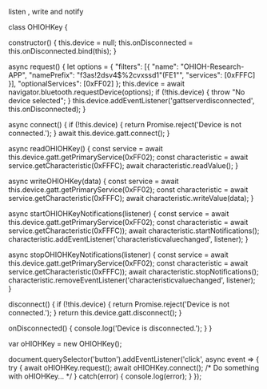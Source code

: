 listen , write and notify

class OHIOHKey {

  constructor() {
    this.device = null;
    this.onDisconnected = this.onDisconnected.bind(this);
  }
  
  async request() {
    let options = {
      "filters": [{
        "name": "OHIOH-Research-APP",
        "namePrefix": "f3as!2dsv4$%2cvxssd1"(FE1"",
        "services": [0xFFFC]
      }],
      "optionalServices": [0xFF02]
    };
    this.device = await navigator.bluetooth.requestDevice(options);
    if (!this.device) {
      throw "No device selected";
    }
    this.device.addEventListener('gattserverdisconnected', this.onDisconnected);
  }
  
  async connect() {
    if (!this.device) {
      return Promise.reject('Device is not connected.');
    }
    await this.device.gatt.connect();
  }
  
  async readOHIOHKey() {
    const service = await this.device.gatt.getPrimaryService(0xFF02);
    const characteristic = await service.getCharacteristic(0xFFFC);
    await characteristic.readValue();
  }

  async writeOHIOHKey(data) {
    const service = await this.device.gatt.getPrimaryService(0xFF02);
    const characteristic = await service.getCharacteristic(0xFFFC);
    await characteristic.writeValue(data);
  }

  async startOHIOHKeyNotifications(listener) {
    const service = await this.device.gatt.getPrimaryService(0xFF02);
    const characteristic = await service.getCharacteristic(0xFFFC));
    await characteristic.startNotifications();
    characteristic.addEventListener('characteristicvaluechanged', listener);
  }

  async stopOHIOHKeyNotifications(listener) {
    const service = await this.device.gatt.getPrimaryService(0xFF02);
    const characteristic = await service.getCharacteristic(0xFFFC));
    await characteristic.stopNotifications();
    characteristic.removeEventListener('characteristicvaluechanged', listener);
  }

  disconnect() {
    if (!this.device) {
      return Promise.reject('Device is not connected.');
    }
    return this.device.gatt.disconnect();
  }

  onDisconnected() {
    console.log('Device is disconnected.');
  }
}

var oHIOHKey = new OHIOHKey();

document.querySelector('button').addEventListener('click', async event => {
  try {
    await oHIOHKey.request();
    await oHIOHKey.connect();
    /* Do something with oHIOHKey... */
  } catch(error) {
    console.log(error);
  }
});
